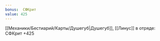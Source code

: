 ```yaml
---
bonus:  СФКрит 
value: 425
---
```

[[Механики/Бестиарий/Карты/Душегуб|Душегуб]], [[Линус]] в отряде: СФКрит +425
